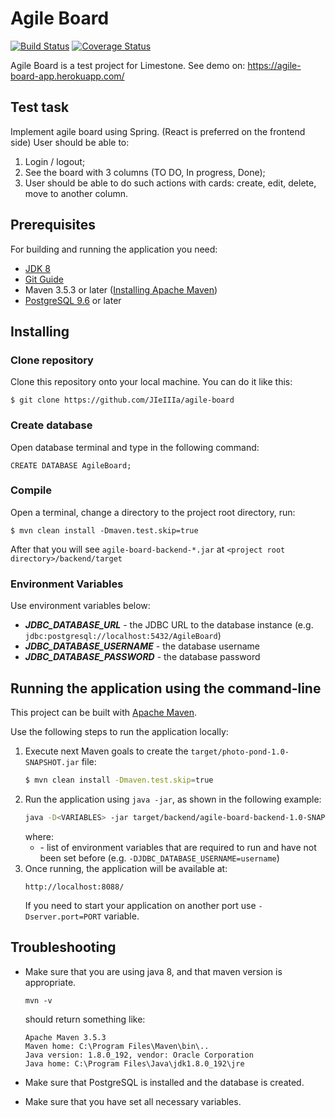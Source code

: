 # Agile Board

[![Build Status](https://travis-ci.org/JIeIIIa/agile-board.svg?branch=master)](https://travis-ci.org/JIeIIIa/agile-board)
[![Coverage Status](https://coveralls.io/repos/github/JIeIIIa/agile-board/badge.svg?branch=master)](https://coveralls.io/github/JIeIIIa/agile-board?branch=master)

Agile Board is a test project for Limestone. See demo on: https://agile-board-app.herokuapp.com/

## Test task

Implement agile board using Spring. (React is preferred on the frontend side)
User should be able to:
1) Login / logout;
2) See the board with 3 columns (TO DO, In progress, Done);
3) User should be able to do such actions with cards: 
   create, edit, delete, move to another column.



## Prerequisites

For building and running the application you need:
* [JDK 8](https://docs.oracle.com/javase/8/docs/technotes/guides/install/install_overview.html)
* [Git Guide](https://git-scm.com/book/en/v2/Getting-Started-Installing-Git)
* Maven 3.5.3 or later ([Installing Apache Maven](https://maven.apache.org/install.html))
* [PostgreSQL 9.6](https://www.postgresql.org/download/) or later




## Installing


### Clone repository

Clone this repository onto your local machine. You can do it like this:
```shell
$ git clone https://github.com/JIeIIIa/agile-board
```


### Create database

Open database terminal and type in the following command:
```shell
CREATE DATABASE AgileBoard;
```


### Compile

Open a terminal, change a directory to the project root directory, run:
```shell
$ mvn clean install -Dmaven.test.skip=true
```
After that you will see `agile-board-backend-*.jar` at 
`<project root directory>/backend/target`

### Environment Variables

Use environment variables below:
* **_JDBC_DATABASE_URL_** - the JDBC URL to the database instance 
(e.g. `jdbc:postgresql://localhost:5432/AgileBoard`)
* **_JDBC_DATABASE_USERNAME_** - the database username
* **_JDBC_DATABASE_PASSWORD_** - the database password



## Running the application using the command-line

This project can be built with [Apache Maven](http://maven.apache.org/).

Use the following steps to run the application locally:

1. Execute next Maven goals to create the `target/photo-pond-1.0-SNAPSHOT.jar` file:
   ```bash
   $ mvn clean install -Dmaven.test.skip=true
   ```
2. Run the application using `java -jar`, as shown in the following example:
   ```bash
   java -D<VARIABLES> -jar target/backend/agile-board-backend-1.0-SNAPSHOT.jar
   ```
   where: 
   * **_<VARIABLES>_** - list of environment variables that are required to run 
   and have not been set before (e.g. `-DJDBC_DATABASE_USERNAME=username`) 
3. Once running, the application will be available at:
   ```
   http://localhost:8088/
   ```
   If you need to start your application on another port use `-Dserver.port=PORT` variable.



## Troubleshooting 

* Make sure that you are using java 8, and that maven version is appropriate.
  ```shell
  mvn -v
  ```
  should return something like:
  ```
  Apache Maven 3.5.3
  Maven home: C:\Program Files\Maven\bin\..
  Java version: 1.8.0_192, vendor: Oracle Corporation
  Java home: C:\Program Files\Java\jdk1.8.0_192\jre
  ```

* Make sure that PostgreSQL is installed and the database is created.
  
* Make sure that you have set all necessary variables.